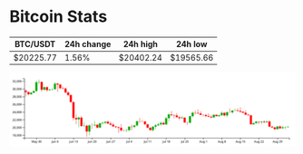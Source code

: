 # Bitcoin Stats

BTC/USDT|24h change|24h high|24h low|
|---|---|---|---|
|$20225.77|1.56%|$20402.24|$19565.66|

<img src="./chart.svg">
